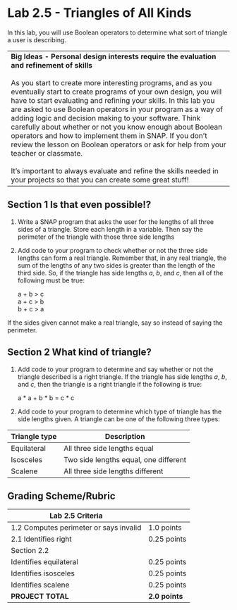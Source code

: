 <!--- REVISED -->
# Lab 2.5 - Triangles of All Kinds

In this lab, you will use Boolean operators to determine what sort of triangle a user is describing.

<table>
<tr> 
<td>  
<strong>Big Ideas - Personal design interests require the evaluation and refinement of skills</strong></br><br>
As you start to create more interesting programs, and as you eventually start to create programs of your own design, you will have to start evaluating and refining your skills. In this lab you are asked to use Boolean operators in your program as a way of adding logic and decision making to your software. Think carefully about whether or not you know enough about Boolean operators and how to implement them in SNAP. If you don’t review the lesson on Boolean operators or ask for help from your teacher or classmate.<br><br>
It’s important to always evaluate and refine the skills needed in your projects so that you can create some great stuff!
</td>
</tr>
</table>




## Section 1 Is that even possible!?

1.  Write a SNAP program that asks the user for the lengths of all three sides of a triangle.  Store each length in a variable.  Then say the perimeter of the triangle with those three side lengths

2.  Add code to your program to check whether or not the three side lengths can form a real triangle.  Remember that, in any real triangle, the sum of the lengths of any two sides is greater than the length of the third side.  So, if the triangle has side lengths *a*, *b*, and *c*, then all of the following must be true:
    
    a + b > c  
    a + c > b  
    b + c > a  

If the sides given cannot make a real triangle, say so instead of saying the perimeter.

## Section 2 What kind of triangle?

1.  Add code to your program to determine and say whether or not the triangle described is a right triangle.  If the triangle has side lengths *a*, *b*, and *c*, then the triangle is a right triangle if the following is true:
    
    a * a + b * b = c * c

2.  Add code to your program to determine which type of triangle has the side lengths given.  A triangle can be one of the following three types:

| Triangle type | Description                           |
| ------------- | ------------------------------------- |
| Equilateral   | All three side lengths equal          |
| Isosceles     | Two side lengths equal, one different |
| Scalene       | All three side lengths different      |

## Grading Scheme/Rubric

| **Lab 2.5 Criteria**                    |                |
| --------------------------------------- | -------------- |
| 1.2 Computes perimeter or says invalid  | 1.0 points     |
| 2.1 Identifies right                    | 0.25 points    |
| Section 2.2                               |                |
| Identifies equilateral                  | 0.25 points    |
| Identifies isosceles                    | 0.25 points    |
| Identifies scalene                      | 0.25 points    |
| **PROJECT TOTAL**                       | **2.0 points** |


